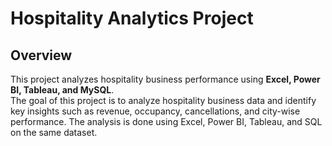 #  Hospitality Analytics Project
## Overview 
This project analyzes hospitality business performance using **Excel, Power BI, Tableau, and MySQL**.  
The goal of this project is to analyze hospitality business data and identify key insights such as revenue, occupancy, cancellations, and city-wise performance. The analysis is done using Excel, Power BI, Tableau, and SQL on the same dataset.
